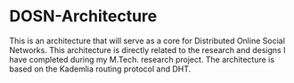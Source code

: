 DOSN-Architecture
=================

This is an architecture that will serve as a core for Distributed Online Social Networks. This architecture is directly related to the research and designs I have completed during my M.Tech. research project. The architecture is based on the Kademlia routing protocol and DHT.
